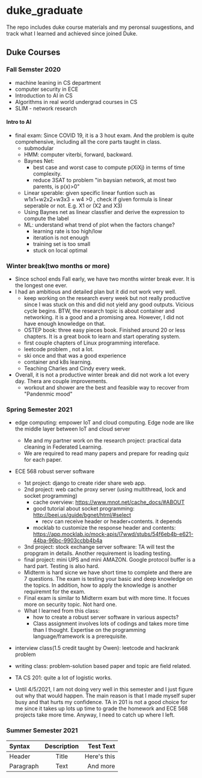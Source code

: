 # duke_graduate
The repo includes duke course materials and my peronsal suugestions, and track what I learned and achieved since joined Duke. 

## Duke Courses

### Fall Semster 2020
- machine leaning in CS department
- computer security in ECE
- Introduction to AI in CS
- Algorithms in real world undergrad courses in CS
- SLIM - network research

#### Intro to AI
- final exam: Since COVID 19, it is a 3 hout exam. And the problem is quite comprehensive, including all the core parts taught in class. 
  - submodular
  - HMM: computer viterbi, forward, backward.
  - Baynes Net: 
    - best case and worst case to compute p(XiXj) in terms of time complexity. 
    - reduce 3SAT to problem "in baysian network, at most two parents, is p(x)>0"
  - Linear sperable: given specific linear funtion such as w1x1+w2x2+w3x3 + w4 >0 , check if given formula is linear seperable or not. E.g. X1 or (X2 and X3)
  - Using Baynes net as linear classfier and derive the expression to compute the label
  - ML: understand what trend of plot when the factors change?
    - learning rate is too high/low
    - iteration is not enough
    - training set is too small
    - stuck on local optimal

### Winter break(two months or more)
- Since school ends Fall early, we have two months winter break ever. It is the longest one ever.
- I had an ambitious and detailed plan but it did not work very well.
  - keep working on the research every week but not really productive since I was stuck on this and did not yield any good outputs. Vicious cycle begins. BTW, the research topic is about container and networking. it is a good and a promising area. However, I did not have enough knowledge on that. 
  - OSTEP book: three easy pieces book. Finished around 20 or less chapters. It is a great book to learn and start operating system.
  - first couple chapters of Linux programming intereface.
  - leetcode problem , not a lot.
  - ski once and that was a good experience 
  - container and k8s learning. 
  - Teaching Charles and Cindy every week.
- Overall, it is not a productive winter break and did not work a lot every day. Thera are couple improvements. 
  - workout and shower are the best and feasible way to recover from "Pandenmic mood"
  

### Spring Semester 2021
- edge computing: empower IoT and cloud computing. Edge node are like the middle layer between IoT and cloud server
  - Me and my partner work on the research project: practical data cleaning in Federated Learning.
  - We are required to read many papers and prepare for reading quiz for each paper.
- ECE 568 robust server software
  - 1st project: django to create rider share web app. 
  - 2nd project: web cache proxy server (using multithread, lock and socket programming)
    - cache overview: https://www.mnot.net/cache_docs/#ABOUT
    - good tutorial about socket programming: http://beej.us/guide/bgnet/html/#select
      - recv can receive header or header+contents. it depends
    - mocklab to customize the response header and contents: https://app.mocklab.io/mock-apis/l7wwd/stubs/54f6eb4b-e621-44ba-96bc-9903ccbb4b4a
  - 3nd project: stock exchange server software: TA will test the propgram in details. Another requirement is loading testing.
  - final project: mini UPS and mini AMAZON. Google protocol buffer is a hard part. Testing is also hard.
  - Midterm is hard sicne we have short time to complete and there are 7 questions. The exam is testing your basic and deep knowledge on the topics. In addition, how to apply the knowledge is another requiremnt for the exam.
  - Final exam is similar to Midterm exam but with more time. It focues more on security topic. Not hard one. 
  - What I learned from this class:
    - how to create a robust server software in various aspects?
    - Class assignment involves lots of codings and takes more time than I thought. Expertise on the programming language/framework is a prerequisite.
- interview class(1.5 credit taught by Owen): leetcode and hackrank problem
- writing class: problem-solution based paper and topic are field related.
- TA CS 201: quite a lot of logistic works. 

- Until 4/5/2021, I am not doing very well in this semester and I just figure out why that would happen. The main reason is that I made myself super busy and that hurts my confidence. TA in 201 is not a good choice for me since it takes up lots up time to grade the homework and ECE 568 projects take more time. Anyway, I need to catch up where I left. 

### Summer Semester 2021

| Syntax      | Description | Test Text     |
| :---        |    :----:   |          ---: |
| Header      | Title       | Here's this   |
| Paragraph   | Text        | And more      |

